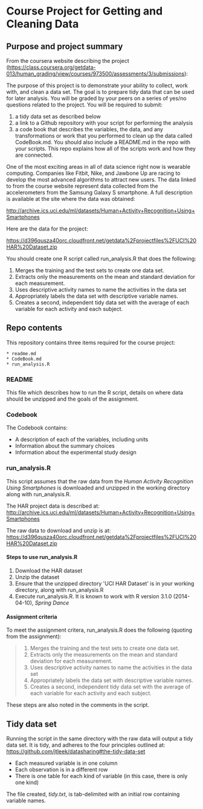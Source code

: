 # Course Project for Getting and Cleaning Data

## Purpose and project summary
From the coursera website describing the project 
(https://class.coursera.org/getdata-013/human_grading/view/courses/973500/assessments/3/submissions):

The purpose of this project is to demonstrate your ability to collect, work with, and clean a data set. 
The goal is to prepare tidy data that can be used for later analysis. 
You will be graded by your peers on a series of yes/no questions related to the project. 
You will be required to submit: 
  1. a tidy data set as described below
  2. a link to a Github repository with your script for performing the analysis 
  3. a code book that describes the variables, the data, and any transformations or work 
  	that you performed to clean up the data called CodeBook.md. You should also include 
  	a README.md in the repo with your scripts. This repo explains how all of the scripts 
  	work and how they are connected.  

One of the most exciting areas in all of data science right now is wearable computing. 
Companies like Fitbit, Nike, and Jawbone Up are racing to develop the most advanced 
algorithms to attract new users. The data linked to from the course website represent data 
collected from the accelerometers from the Samsung Galaxy S smartphone. A full description 
is available at the site where the data was obtained: 

http://archive.ics.uci.edu/ml/datasets/Human+Activity+Recognition+Using+Smartphones 

Here are the data for the project: 

https://d396qusza40orc.cloudfront.net/getdata%2Fprojectfiles%2FUCI%20HAR%20Dataset.zip 

You should create one R script called run_analysis.R that does the following: 
1. Merges the training and the test sets to create one data set.
2. Extracts only the measurements on the mean and standard deviation for each measurement. 
3. Uses descriptive activity names to name the activities in the data set
4. Appropriately labels the data set with descriptive variable names. 
5. Creates a second, independent tidy data set with the average of each variable for each activity and each subject. 


## Repo contents
This repository contains three items required for the course project:

	* readme.md
	* CodeBook.md
	* run_analysis.R

### README

This file which describes how to run the R script, details on where data should be unzipped and the goals of the assignment.


### Codebook

The Codebook contains:

* A description of each of the variables, including units
* Information about the summary choices
* Information about the experimental study design

### run_analysis.R

This script assumes that the raw data from the _Human Activity Recognition
Using Smartphones_ is downloaded and unzipped in the working directory along
with run_analysis.R.

The HAR project data is described at:
http://archive.ics.uci.edu/ml/datasets/Human+Activity+Recognition+Using+Smartphones

The raw data to download and unzip is at:
https://d396qusza40orc.cloudfront.net/getdata%2Fprojectfiles%2FUCI%20HAR%20Dataset.zip

#### Steps to use run_analysis.R

1. Download the HAR dataset
1. Unzip the dataset
1. Ensure that the unzipped directory 'UCI HAR Dataset' is in your working
   directory, along with run_analysis.R
1. Execute run_analysis.R. It is known to work with R version 3.1.0
   (2014-04-10), _Spring Dance_

#### Assignment criteria

To meet the assignment critera, run_analysis.R does the following (quoting from
the assignment):

> 1. Merges the training and the test sets to create one data set.
> 1. Extracts only the measurements on the mean and standard deviation for each
>    measurement. 
> 1. Uses descriptive activity names to name the activities in the data set
> 1. Appropriately labels the data set with descriptive variable names. 
> 1. Creates a second, independent tidy data set with the average of each
>    variable for each activity and each subject. 

These steps are also noted in the comments in the script.

## Tidy data set

Running the script in the same directory with the raw data will output a tidy
data set.  It is tidy, and adheres to the four principles outlined at:
https://github.com/jtleek/datasharing#the-tidy-data-set

* Each measured variable is in one column
* Each observation is in a different row
* There is one table for each kind of variable (in this case, there is only one
  kind)

The file created, _tidy.txt_, is tab-delimited with an initial row containing
variable names.